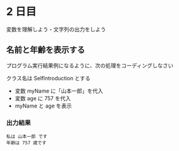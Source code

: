 # 2 日目

変数を理解しよう・文字列の出力をしよう

## 名前と年齢を表示する

プログラム実行結果例になるように、次の処理をコーディングしなさい

クラス名は SelfIntroduction とする

- 変数 myName に「山本一郎」を代入
- 変数 age に 757 を代入
- myName と age を表示

### 出力結果

```
私は 山本一郎 です
年齢は 757 歳です
```
